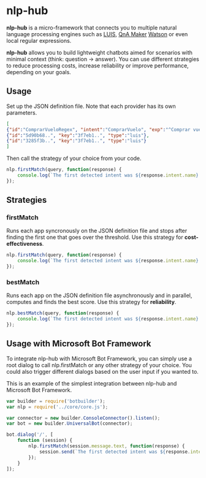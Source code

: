 # nlp-hub

**nlp-hub** is a micro-framework that connects you to multiple natural language processing engines such as [LUIS](https://luis.ai), [QnA Maker](https://qnamaker.ai) [Watson](https://www.ibm.com/watson/services/natural-language-understanding/) or even local regular expressions.

**nlp-hub** allows you to build lightweight chatbots aimed for scenarios with minimal context (think: question -> answer). You can use different strategies to reduce processing costs, increase reliability or improve performance, depending on your goals.

## Usage

Set up the JSON definition file. Note that each provider has its own parameters.

```json
[
{"id":"ComprarVueloRegex", "intent":"ComprarVuelo", "exp":"^Comprar vuelo$", "type":"regex"},
{"id":"5d90b68..", "key":"3f7eb1..", "type":"luis"},
{"id":"3285f3b..", "key":"3f7eb1..", "type":"luis"}
]
```

Then call the strategy of your choice from your code.

```js
nlp.firstMatch(query, function(response) {
    console.log(`The first detected intent was ${response.intent.name} according to ${response.engine}`);
});
```

## Strategies

### firstMatch

Runs each app syncronously on the JSON definition file and stops after finding the first one that goes over the threshold. Use this strategy for **cost-effectiveness**.

```js
nlp.firstMatch(query, function(response) {
    console.log(`The first detected intent was ${response.intent.name} according to ${response.engine}`);
});
```

### bestMatch

Runs each app on the JSON definition file asynchronously and in parallel, computes and finds the best score. Use this strategy for **reliability**.

```js
nlp.bestMatch(query, function(response) {
    console.log(`The first detected intent was ${response.intent.name} according to ${response.engine}`);
});
```

## Usage with Microsoft Bot Framework

To integrate nlp-hub with Microsoft Bot Framework, you can simply use a root dialog to call nlp.firstMatch or any other strategy of your choice. You could also trigger different dialogs based on the user input if you wanted to.

This is an example of the simplest integration between nlp-hub and Microsoft Bot Framework.

```js
var builder = require('botbuilder');
var nlp = require('../core/core.js');

var connector = new builder.ConsoleConnector().listen();
var bot = new builder.UniversalBot(connector);

bot.dialog('/', [
    function (session) {
        nlp.firstMatch(session.message.text, function(response) {
            session.send(`The first detected intent was ${response.intent.name} according to ${response.engine}`);
        });
    }
]);
```